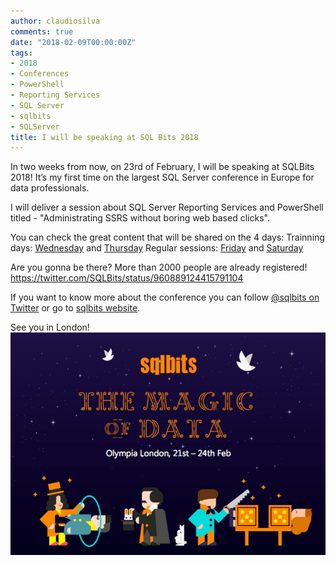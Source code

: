 ```yaml
---
author: claudiosilva
comments: true
date: "2018-02-09T00:00:00Z"
tags:
- 2018
- Conferences
- PowerShell
- Reporting Services
- SQL Server
- sqlbits
- SQLServer
title: I will be speaking at SQL Bits 2018
---
```

In two weeks from now, on 23rd of February, I will be speaking at SQLBits 2018!
It’s my first time on the largest SQL Server conference in Europe for data professionals.

I will deliver a session about SQL Server Reporting Services and PowerShell titled - "Administrating SSRS without boring web based clicks".

You can check the great content that will be shared on the 4 days:
Trainning days: [Wednesday](http://sqlbits.com/information/event17/schedule?20180221) and [Thursday](http://sqlbits.com/information/event17/schedule?20180222)
Regular sessions: [Friday](http://sqlbits.com/information/event17/schedule?20180223) and [Saturday](http://sqlbits.com/information/event17/schedule?20180224)

Are you gonna be there? More than 2000 people are already registered!
https://twitter.com/SQLBits/status/960889124415791104

If you want to know more about the conference you can follow [@sqlbits on Twitter](https://twitter.com/SQLBits) or go to [sqlbits website](http://sqlbits.com).

See you in London!
![sqlbits2018_magic](/img/2018/02/sqlbits2018_magic.jpg)
